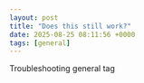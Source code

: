 ```yaml
---
layout: post
title: "Does this still work?"
date: 2025-08-25 08:11:56 +0000
tags: [general]
---
```


Troubleshooting general tag
